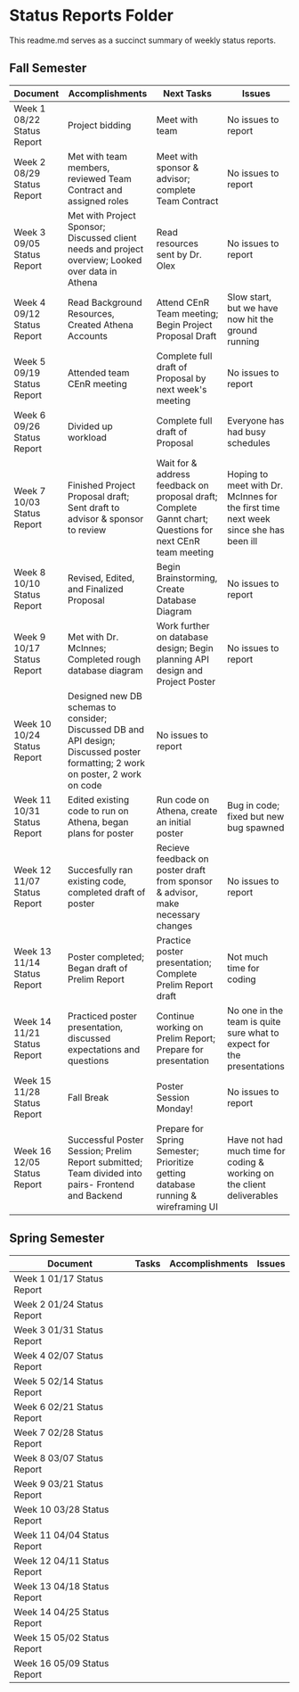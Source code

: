 # Status Reports Folder
This readme.md serves as a succinct summary of weekly status reports.

## Fall Semester

| Document | Accomplishments | Next Tasks | Issues |
|---|---|---|---|
| Week 1 08/22 Status Report | Project bidding | Meet with team | No issues to report |
| Week 2 08/29 Status Report | Met with team members, reviewed Team Contract and assigned roles | Meet with sponsor & advisor; complete Team Contract | No issues to report |
| Week 3 09/05 Status Report | Met with Project Sponsor; Discussed client needs and project overview; Looked over data in Athena | Read resources sent by Dr. Olex | No issues to report |
| Week 4 09/12 Status Report | Read Background Resources, Created Athena Accounts | Attend CEnR Team meeting; Begin Project Proposal Draft | Slow start, but we have now hit the ground running |
| Week 5 09/19 Status Report | Attended team CEnR meeting | Complete full draft of Proposal by next week's meeting | No issues to report |
| Week 6 09/26 Status Report | Divided up workload | Complete full draft of Proposal | Everyone has had busy schedules |
| Week 7 10/03 Status Report | Finished Project Proposal draft; Sent draft to advisor & sponsor to review | Wait for & address feedback on proposal draft; Complete Gannt chart; Questions for next CEnR team meeting | Hoping to meet with Dr. McInnes for the first time next week since she has been ill |
| Week 8 10/10 Status Report | Revised, Edited, and Finalized Proposal | Begin Brainstorming, Create Database Diagram | No issues to report |
| Week 9 10/17 Status Report | Met with Dr. McInnes; Completed rough database diagram | Work further on database design; Begin planning API design and Project Poster | No issues to report |
| Week 10 10/24 Status Report | Designed new DB schemas to consider; Discussed DB and API design; Discussed poster formatting; 2 work on poster, 2 work on code | No issues to report |
| Week 11 10/31 Status Report | Edited existing code to run on Athena, began plans for poster | Run code on Athena, create an initial poster | Bug in code; fixed but new bug spawned |
| Week 12 11/07 Status Report | Succesfully ran existing code, completed draft of poster | Recieve feedback on poster draft from sponsor & advisor, make necessary changes | No issues to report |
| Week 13 11/14 Status Report | Poster completed; Began draft of Prelim Report | Practice poster presentation; Complete Prelim Report draft | Not much time for coding |
| Week 14 11/21 Status Report | Practiced poster presentation, discussed expectations and questions | Continue working on Prelim Report; Prepare for presentation | No one in the team is quite sure what to expect for the presentations |
| Week 15 11/28 Status Report | Fall Break | Poster Session Monday! | No issues to report |
| Week 16 12/05 Status Report | Successful Poster Session; Prelim Report submitted; Team divided into pairs- Frontend and Backend | Prepare for Spring Semester; Prioritize getting database running & wireframing UI | Have not had much time for coding & working on the client deliverables |

## Spring Semester

| Document | Tasks | Accomplishments| Issues |
|---|---|---|---|
| Week 1 01/17 Status Report | | | |
| Week 2 01/24 Status Report | | | |
| Week 3 01/31 Status Report | | | |
| Week 4 02/07 Status Report | | | |
| Week 5 02/14 Status Report | | | |
| Week 6 02/21 Status Report | | | |
| Week 7 02/28 Status Report | | | |
| Week 8 03/07 Status Report | | | |
| Week 9 03/21 Status Report | | | |
| Week 10 03/28 Status Report | | | |
| Week 11 04/04 Status Report | | | |
| Week 12 04/11 Status Report | | | |
| Week 13 04/18 Status Report | | | |
| Week 14 04/25 Status Report | | | |
| Week 15 05/02 Status Report | | | |
| Week 16 05/09 Status Report | | | |
